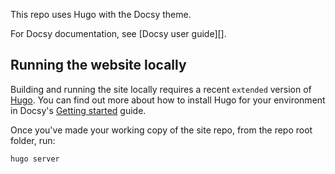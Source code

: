 This repo uses Hugo with the Docsy theme.

For Docsy documentation, see [Docsy user guide][].


## Running the website locally

Building and running the site locally requires a recent `extended` version of [Hugo](https://gohugo.io).
You can find out more about how to install Hugo for your environment in Docsy's
[Getting started](https://www.docsy.dev/docs/getting-started/#prerequisites-and-installation) guide.

Once you've made your working copy of the site repo, from the repo root folder, run:

```bash
hugo server
```


